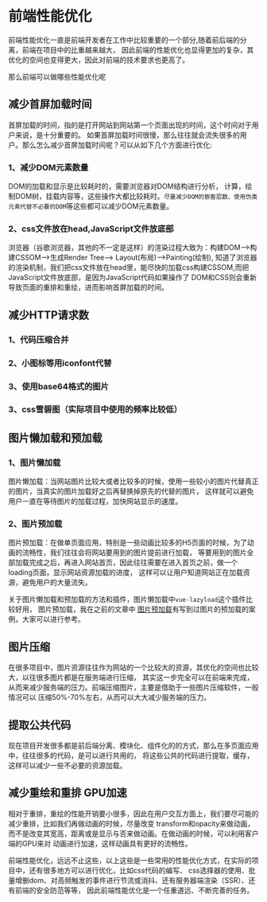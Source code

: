 # 前端性能优化

前端性能优化一直是前端开发者在工作中比较重要的一个部分,随着前后端的分离，前端在项目中的比重越来越大，
因此前端的性能优化也显得更加的复杂，其优化的空间也变得更大，因此对前端的技术要求也更高了。

那么前端可以做哪些性能优化呢

## 减少首屏加载时间

首屏加载的时间，指的是打开网站到网站第一个页面出现的时间，这个时间对于用户来说，是十分重要的。
如果首屏加载时间很慢，那么往往就会流失很多的用户。那么怎么减少首屏加载时间呢？可以从如下几个方面进行优化:

### 1、减少DOM元素数量

DOM的加载和显示是比较耗时的，需要浏览器对DOM结构进行分析，
计算，绘制DOM树，挂载内容等，这些操作大都比较耗时。`尽量减少DOM的嵌套层数、使用伪类元素代替不必要的DOM`等这些都可以减少DOM元素数量。

### 2、css文件放在head,JavaScript文件放底部

浏览器（谷歌浏览器，其他的不一定是这样）的渲染过程大致为：构建DOM-->构建CSSOM-->生成Render Tree--> Layout(布局)-->Painting(绘制),
知道了浏览器的渲染机制，我们把css文件放在head里，能尽快的加载css构建CSSOM,而把JavaScript文件放底部，是因为JavaScript代码如果操作了
DOM和CSS则会重新导致页面的重排和重绘，进而影响首屏加载的时间。

## 减少HTTP请求数

### 1、代码压缩合并

### 2、小图标等用iconfont代替

### 3、使用base64格式的图片

### 3、css雪碧图（实际项目中使用的频率比较低）

## 图片懒加载和预加载

### 1、图片懒加载

图片懒加载：当网站图片比较大或者比较多的时候，使用一些较小的图片代替真正的图片，当真实的图片加载好之后再替换掉原先的代替的图片，
这样就可以避免用户一直在等待图片的加载过程，加快网站显示的速度。

### 2、图片预加载

图片预加载：在做单页面应用，特别是一些动画比较多的H5页面的时候，为了动画的流畅性，我们往往会将网站要用到的图片提前进行加载，
等要用到的图片全部加载完成之后，再进入网站首页，因此往往需要在进入首页之前，做一个loading页面，显示网站资源加载的进度，
这样可以让用户知道网站正在加载资源，避免用户的大量流失。

关于图片懒加载和预加载的方法和插件，图片懒加载中`vue-lazyload`这个插件比较好用，
图片预加载，我在之前的文章中 [图片预加载](../javascript/preload.html)有写到过图片的预加载的案例，大家可以进行参考。

## 图片压缩

在很多项目中，图片资源往往作为网站的一个比较大的资源，其优化的空间也比较大，以往很多图片都是在服务端进行压缩，
其实这一步完全可以在前端来完成，从而来减少服务端的压力。前端压缩图片，主要是借助于一些图片压缩软件，一般情况可以
压缩50%-70%左右，从而可以大大减少服务端的压力。

## 提取公共代码
现在项目开发很多都是前后端分离、模块化、组件化的的方式，那么在多页面应用中，往往很多的代码，是可以进行共用的，
将这些公共的代码进行提取，缓存，这样可以减少一些不必要的资源加载。

## 减少重绘和重排 GPU加速

相对于重排，重绘的性能开销要小很多，因此在用户交互方面上，我们要尽可能的减少重排，比如我们再做动画的时候，尽量改变
transform和opacity来做动画，而不是改变其宽高，距离或是显示与否来做动画。在做动画的时候，可以利用客户端的GPU来对
动画进行加速，这样动画具有更好的流畅性。

前端性能优化，远远不止这些，以上这些是一些常用的性能优化方式，在实际的项目中，还有很多地方可以进行优化，比如css代码的编写、
css选择器的使用、批量增删dom、对高频触发的事件进行节流或消抖、还有服务器端渲染（SSR）、还有前端的安全防范等等，
因此前端性能优化是一个任重道远、不断完善的任务。
